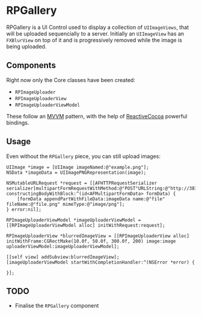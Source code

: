 # RPGallery

RPGallery is a UI Control used to display a collection of `UIImageViews`, that will be uploaded sequencially to a server. Initially an `UIImageView` has an `FXBlurView` on top of it and is progressively removed while the image is being uploaded.

## Components

Right now only the Core classes have been created:

* `RPImageUploader`
* `RPImageUploaderView`
* `RPImageUploaderViewModel`

These follow an [MVVM](http://en.wikipedia.org/wiki/Model_View_ViewModel) pattern, with the help of [ReactiveCocoa](https://github.com/ReactiveCocoa/ReactiveCocoa) powerful bindings. 

## Usage

Even without the `RPGallery` piece, you can still upload images:

```objc
UIImage *image = [UIImage imageNamed:@"example.png"];
NSData *imageData = UIImagePNGRepresentation(image);
    
NSMutableURLRequest *request = [[AFHTTPRequestSerializer serializer]multipartFormRequestWithMethod:@"POST"URLString:@"http://38161330.ngrok.com/upload"parameters:nil constructingBodyWithBlock:^(id<AFMultipartFormData> formData) {
	[formData appendPartWithFileData:imageData name:@"file" fileName:@"file.png" mimeType:@"image/png"];
} error:nil];
    
RPImageUploaderViewModel *imageUploaderViewModel = [[RPImageUploaderViewModel alloc] initWithRequest:request];
    
RPImageUploaderView *blurredImageView = [[RPImageUploaderView alloc] initWithFrame:CGRectMake(10.0f, 50.0f, 300.0f, 200) image:image uploaderViewModel:imageUploaderViewModel];
    
[[self view] addSubview:blurredImageView];
[imageUploaderViewModel startWithCompletionHandler:^(NSError *error) {
        
}];
```

## TODO

* Finalise the `RPGallery` component
